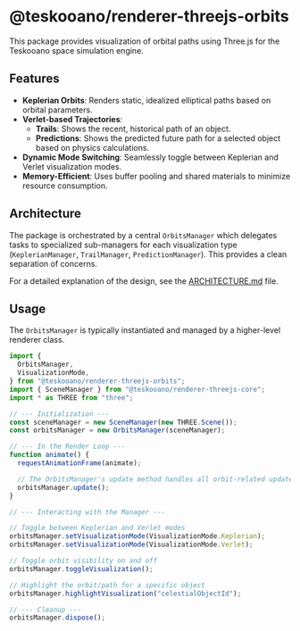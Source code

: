 # @teskooano/renderer-threejs-orbits

This package provides visualization of orbital paths using Three.js for the Teskooano space simulation engine.

## Features

- **Keplerian Orbits**: Renders static, idealized elliptical paths based on orbital parameters.
- **Verlet-based Trajectories**:
  - **Trails**: Shows the recent, historical path of an object.
  - **Predictions**: Shows the predicted future path for a selected object based on physics calculations.
- **Dynamic Mode Switching**: Seamlessly toggle between Keplerian and Verlet visualization modes.
- **Memory-Efficient**: Uses buffer pooling and shared materials to minimize resource consumption.

## Architecture

The package is orchestrated by a central `OrbitsManager` which delegates tasks to specialized sub-managers for each visualization type (`KeplerianManager`, `TrailManager`, `PredictionManager`). This provides a clean separation of concerns.

For a detailed explanation of the design, see the [ARCHITECTURE.md](./ARCHITECTURE.md) file.

## Usage

The `OrbitsManager` is typically instantiated and managed by a higher-level renderer class.

```typescript
import {
  OrbitsManager,
  VisualizationMode,
} from "@teskooano/renderer-threejs-orbits";
import { SceneManager } from "@teskooano/renderer-threejs-core";
import * as THREE from "three";

// --- Initialization ---
const sceneManager = new SceneManager(new THREE.Scene());
const orbitsManager = new OrbitsManager(sceneManager);

// --- In the Render Loop ---
function animate() {
  requestAnimationFrame(animate);

  // The OrbitsManager's update method handles all orbit-related updates
  orbitsManager.update();
}

// --- Interacting with the Manager ---

// Toggle between Keplerian and Verlet modes
orbitsManager.setVisualizationMode(VisualizationMode.Keplerian);
orbitsManager.setVisualizationMode(VisualizationMode.Verlet);

// Toggle orbit visibility on and off
orbitsManager.toggleVisualization();

// Highlight the orbit/path for a specific object
orbitsManager.highlightVisualization("celestialObjectId");

// --- Cleanup ---
orbitsManager.dispose();
```
